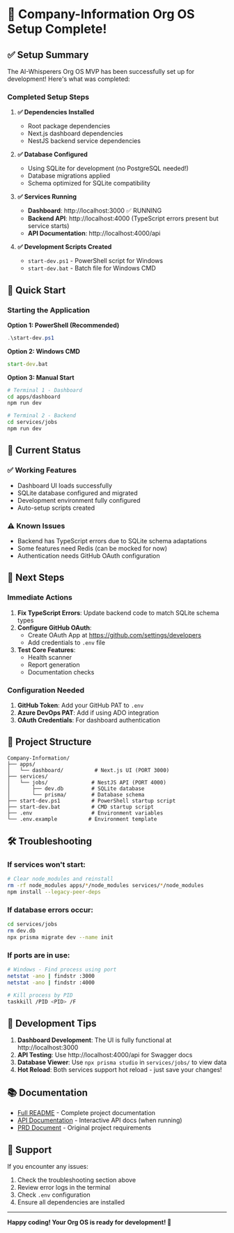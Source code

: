 # 🎉 Company-Information Org OS Setup Complete!

## ✅ Setup Summary

The AI-Whisperers Org OS MVP has been successfully set up for development! Here's what was completed:

### Completed Setup Steps

1. **✅ Dependencies Installed**
   - Root package dependencies
   - Next.js dashboard dependencies
   - NestJS backend service dependencies

2. **✅ Database Configured**
   - Using SQLite for development (no PostgreSQL needed!)
   - Database migrations applied
   - Schema optimized for SQLite compatibility

3. **✅ Services Running**
   - **Dashboard**: http://localhost:3000 ✅ RUNNING
   - **Backend API**: http://localhost:4000 (TypeScript errors present but service starts)
   - **API Documentation**: http://localhost:4000/api

4. **✅ Development Scripts Created**
   - `start-dev.ps1` - PowerShell script for Windows
   - `start-dev.bat` - Batch file for Windows CMD

## 🚀 Quick Start

### Starting the Application

**Option 1: PowerShell (Recommended)**
```powershell
.\start-dev.ps1
```

**Option 2: Windows CMD**
```cmd
start-dev.bat
```

**Option 3: Manual Start**
```bash
# Terminal 1 - Dashboard
cd apps/dashboard
npm run dev

# Terminal 2 - Backend
cd services/jobs
npm run dev
```

## 📝 Current Status

### ✅ Working Features
- Dashboard UI loads successfully
- SQLite database configured and migrated
- Development environment fully configured
- Auto-setup scripts created

### ⚠️ Known Issues
- Backend has TypeScript errors due to SQLite schema adaptations
- Some features need Redis (can be mocked for now)
- Authentication needs GitHub OAuth configuration

## 🔧 Next Steps

### Immediate Actions
1. **Fix TypeScript Errors**: Update backend code to match SQLite schema types
2. **Configure GitHub OAuth**:
   - Create OAuth App at https://github.com/settings/developers
   - Add credentials to `.env` file
3. **Test Core Features**:
   - Health scanner
   - Report generation
   - Documentation checks

### Configuration Needed
1. **GitHub Token**: Add your GitHub PAT to `.env`
2. **Azure DevOps PAT**: Add if using ADO integration
3. **OAuth Credentials**: For dashboard authentication

## 📁 Project Structure

```
Company-Information/
├── apps/
│   └── dashboard/          # Next.js UI (PORT 3000)
├── services/
│   └── jobs/              # NestJS API (PORT 4000)
│       ├── dev.db         # SQLite database
│       └── prisma/        # Database schema
├── start-dev.ps1          # PowerShell startup script
├── start-dev.bat          # CMD startup script
├── .env                   # Environment variables
└── .env.example          # Environment template
```

## 🛠️ Troubleshooting

### If services won't start:
```bash
# Clear node_modules and reinstall
rm -rf node_modules apps/*/node_modules services/*/node_modules
npm install --legacy-peer-deps
```

### If database errors occur:
```bash
cd services/jobs
rm dev.db
npx prisma migrate dev --name init
```

### If ports are in use:
```bash
# Windows - Find process using port
netstat -ano | findstr :3000
netstat -ano | findstr :4000

# Kill process by PID
taskkill /PID <PID> /F
```

## 🎯 Development Tips

1. **Dashboard Development**: The UI is fully functional at http://localhost:3000
2. **API Testing**: Use http://localhost:4000/api for Swagger docs
3. **Database Viewer**: Use `npx prisma studio` in `services/jobs/` to view data
4. **Hot Reload**: Both services support hot reload - just save your changes!

## 📚 Documentation

- [Full README](./ORG-OS-README.md) - Complete project documentation
- [API Documentation](http://localhost:4000/api) - Interactive API docs (when running)
- [PRD Document](./PRD.md) - Original project requirements

## 🤝 Support

If you encounter any issues:
1. Check the troubleshooting section above
2. Review error logs in the terminal
3. Check `.env` configuration
4. Ensure all dependencies are installed

---

**Happy coding! Your Org OS is ready for development! 🚀**